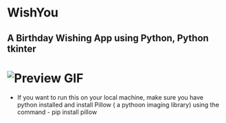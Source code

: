 # WishYou

## A Birthday Wishing App using Python, Python tkinter


# ![Preview GIF](demo.gif)

- If you want to run this on your local machine, make sure you have python installed and install Pillow ( a pythoon imaging library) using the command - pip install pillow
